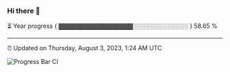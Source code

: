 ### Hi there 👋

⏳ Year progress { ▓▓▓▓▓▓▓▓▓▓▓▓▓▓▓▓▓░░░░░░░░░░░░░ } 58.65 %

---

⏰ Updated on Thursday, August 3, 2023, 1:24 AM UTC

![Progress Bar CI](https://github.com/arthurbuhl/arthurbuhl/workflows/Progress%20Bar%20CI/badge.svg)
